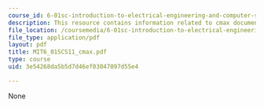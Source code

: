 ```yaml
---
course_id: 6-01sc-introduction-to-electrical-engineering-and-computer-science-i-spring-2011
description: This resource contains information related to cmax documentation.
file_location: /coursemedia/6-01sc-introduction-to-electrical-engineering-and-computer-science-i-spring-2011/3e54268da5b5d7d46ef03047097d55e4_MIT6_01SCS11_cmax.pdf
file_type: application/pdf
layout: pdf
title: MIT6_01SCS11_cmax.pdf
type: course
uid: 3e54268da5b5d7d46ef03047097d55e4

---
```

None